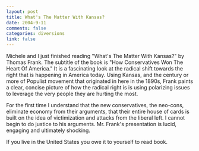 ```yaml
--- 
layout: post
title: What's The Matter With Kansas?
date: 2004-9-11
comments: false
categories: diversions
link: false
---
```

Michele and I just finished reading "What's The Matter With Kansas?" by Thomas Frank. The subtitle of the book is "How Conservatives Won The Heart Of America." It is a fascinating look at the radical shift towards the right that is happening in America today. Using Kansas, and the century or more of Populist movement that originated in here in the 1890s, Frank paints a clear, concise picture of how the radical right is is using polarizing issues to leverage the very people they are hurting the most.

For the first time I understand that the new conservatives, the neo-cons, eliminate economy from their arguments, that their entire house of cards is built on the idea of victimization and attacks from the liberal left. I cannot begin to do justice to his arguments. Mr. Frank's presentation is lucid, engaging and ultimately shocking.

If you live in the United States you owe it to yourself to read book.
